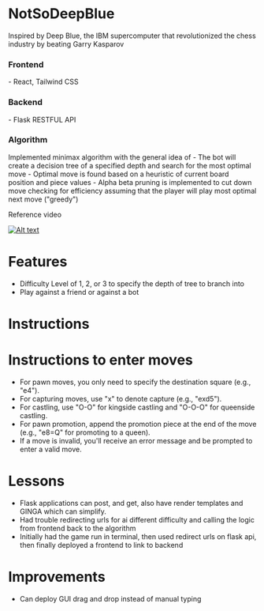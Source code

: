 <h1> NotSoDeepBlue </h1>
Inspired by Deep Blue, the IBM supercomputer that revolutionized the chess industry by beating Garry Kasparov







<h3> Frontend  </h3>
- React, Tailwind CSS

<h3> Backend </h3>
- Flask RESTFUL API

<h3> Algorithm </h3>
Implemented minimax algorithm with the general idea of
- The bot will create a decision tree of a specified depth and search for the most optimal move
- Optimal move is found based on a heuristic of current board position and piece values
- Alpha beta pruning is implemented to cut down move checking for efficiency assuming that the player will play most optimal next move ("greedy")

Reference video


[![Alt text](https://img.youtube.com/vi/l-hh51ncgDI/0.jpg)](https://www.youtube.com/watch?v=l-hh51ncgDI)


# Features
- Difficulty Level of 1, 2, or 3 to specify the depth of tree to branch into
- Play against a friend or against a bot

# Instructions


# Instructions to enter moves
- For pawn moves, you only need to specify the destination square (e.g., "e4").
- For capturing moves, use "x" to denote capture (e.g., "exd5").
- For castling, use "O-O" for kingside castling and "O-O-O" for queenside castling.
- For pawn promotion, append the promotion piece at the end of the move (e.g., "e8=Q" for promoting to a queen).
- If a move is invalid, you'll receive an error message and be prompted to enter a valid move.

# Lessons
- Flask applications can post, and get, also have render templates and GINGA which can simplify.
- Had trouble redirecting urls for ai different difficulty and calling the logic from frontend back to the algorithm
- Initially had the game run in terminal, then used redirect urls on flask api, then finally deployed a frontend to link to backend

# Improvements
- Can deploy GUI drag and drop instead of manual typing
